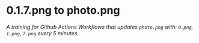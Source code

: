 # 0.1.7.png to photo.png
*A training for Github Actions Workflows that updates `photo.png` with: `0.png`, `1.png`, `7.png` every 5 minutes.*
